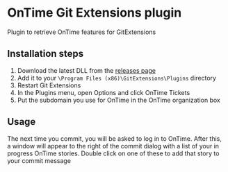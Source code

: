 # OnTime Git Extensions plugin

Plugin to retrieve OnTime features for GitExtensions

## Installation steps

1. Download the latest DLL from the [releases page](https://github.com/andypaxo/ontime-git-extensions/releases)
1. Add it to your `\Program Files (x86)\GitExtensions\Plugins` directory
1. Restart Git Extensions
1. In the Plugins menu, open Options and click OnTime Tickets
1. Put the subdomain you use for OnTime in the OnTime organization box

## Usage

The next time you commit, you will be asked to log in to OnTime.
After this, a window will appear to the right of the commit dialog with a list of your in progress OnTime stories.
Double click on one of these to add that story to your commit message
